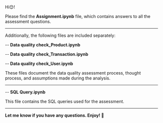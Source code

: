 Hi😊!

Please find the **Assignment.ipynb** file, which contains answers to all the assessment questions.

--------

Additionally, the following files are included separately:

-- **Data quality check_Product.ipynb**

-- **Data quality check_Transaction.ipynb**

-- **Data quality check_User.ipynb**

These files document the data quality assessment process, thought process, and assumptions made during the analysis.

-----

-- **SQL Query.ipynb**

This file contains the SQL queries used for the assessment.

-----

**Let me know if you have any questions. Enjoy! 🚀**
